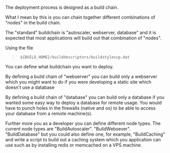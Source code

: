 The deployment process is designed as a build chain.  

What I mean by this is you can chain together different combinations of "nodes" in the build chain.  

The "standard" buildchain is "autoscaler, webserver, database" and it is expected that most applications will build out that combination of "nodes".  

Using the file 

>      ${BUILD_HOME}/builddescriptors/buildstylescp.dat  

You can define what buildchain you want to deploy.  

By defining a build chain of "webserver" you can build only a webserver which you might want to do if you were developing a static site which doesn't use a database  

By defining a build chain of "database" you can build only a database if you wanted some easy way to deploy a database for remote usage. You would have to punch holes in the firewalls (native and os) to be able to access your database from a remote machine(s).  

Further more you as a developer you can define different node types. The current node types are "BuildAutoscaler". "BuildWebsever". "BuildDatabase" but you could also define one, for example, "BuildCaching" and write a script to build out a caching system which you application can use such as by installing redis or memcached on a VPS machine.  
